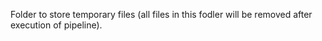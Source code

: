 Folder to store temporary files (all files in this fodler will be removed after execution of pipeline).